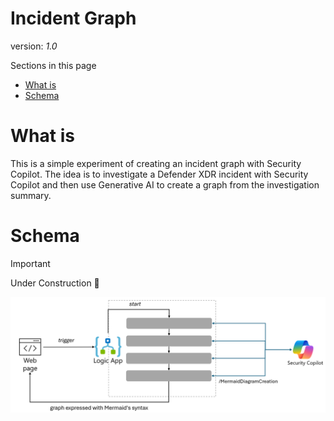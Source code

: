 # Incident Graph
version: _1.0_

Sections in this page
- [What is](#WHAT) <br>
- [Schema](#SCHEMA) <br>

# What is
<a name="WHAT"></a>
This is a simple experiment of creating an incident graph with Security Copilot. The idea is to investigate a Defender XDR incident with Security Copilot and then use Generative AI to create a graph from the investigation summary.

# Schema
<a name="SCHEMA"></a>



> [!IMPORTANT]  
> Under Construction 🧰

<div align="center">
  <img src="https://github.com/mariocuomo/Experimenting-With-Security-Copilot/blob/main/img/MermaidDiagram/high-level-schema.png" width="800"> </img>
</div>

